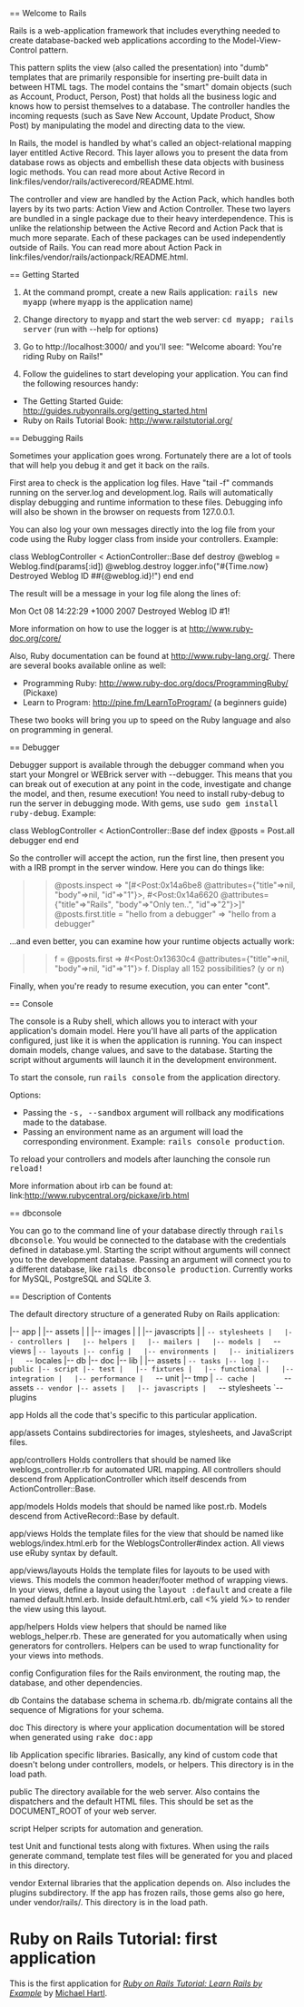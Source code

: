 == Welcome to Rails

Rails is a web-application framework that includes everything needed to create
database-backed web applications according to the Model-View-Control pattern.

This pattern splits the view (also called the presentation) into "dumb"
templates that are primarily responsible for inserting pre-built data in between
HTML tags. The model contains the "smart" domain objects (such as Account,
Product, Person, Post) that holds all the business logic and knows how to
persist themselves to a database. The controller handles the incoming requests
(such as Save New Account, Update Product, Show Post) by manipulating the model
and directing data to the view.

In Rails, the model is handled by what's called an object-relational mapping
layer entitled Active Record. This layer allows you to present the data from
database rows as objects and embellish these data objects with business logic
methods. You can read more about Active Record in
link:files/vendor/rails/activerecord/README.html.

The controller and view are handled by the Action Pack, which handles both
layers by its two parts: Action View and Action Controller. These two layers
are bundled in a single package due to their heavy interdependence. This is
unlike the relationship between the Active Record and Action Pack that is much
more separate. Each of these packages can be used independently outside of
Rails. You can read more about Action Pack in
link:files/vendor/rails/actionpack/README.html.


== Getting Started

1. At the command prompt, create a new Rails application:
       <tt>rails new myapp</tt> (where <tt>myapp</tt> is the application name)

2. Change directory to <tt>myapp</tt> and start the web server:
       <tt>cd myapp; rails server</tt> (run with --help for options)

3. Go to http://localhost:3000/ and you'll see:
       "Welcome aboard: You're riding Ruby on Rails!"

4. Follow the guidelines to start developing your application. You can find
the following resources handy:

* The Getting Started Guide: http://guides.rubyonrails.org/getting_started.html
* Ruby on Rails Tutorial Book: http://www.railstutorial.org/


== Debugging Rails

Sometimes your application goes wrong. Fortunately there are a lot of tools that
will help you debug it and get it back on the rails.

First area to check is the application log files. Have "tail -f" commands
running on the server.log and development.log. Rails will automatically display
debugging and runtime information to these files. Debugging info will also be
shown in the browser on requests from 127.0.0.1.

You can also log your own messages directly into the log file from your code
using the Ruby logger class from inside your controllers. Example:

  class WeblogController < ActionController::Base
    def destroy
      @weblog = Weblog.find(params[:id])
      @weblog.destroy
      logger.info("#{Time.now} Destroyed Weblog ID ##{@weblog.id}!")
    end
  end

The result will be a message in your log file along the lines of:

  Mon Oct 08 14:22:29 +1000 2007 Destroyed Weblog ID #1!

More information on how to use the logger is at http://www.ruby-doc.org/core/

Also, Ruby documentation can be found at http://www.ruby-lang.org/. There are
several books available online as well:

* Programming Ruby: http://www.ruby-doc.org/docs/ProgrammingRuby/ (Pickaxe)
* Learn to Program: http://pine.fm/LearnToProgram/ (a beginners guide)

These two books will bring you up to speed on the Ruby language and also on
programming in general.


== Debugger

Debugger support is available through the debugger command when you start your
Mongrel or WEBrick server with --debugger. This means that you can break out of
execution at any point in the code, investigate and change the model, and then,
resume execution! You need to install ruby-debug to run the server in debugging
mode. With gems, use <tt>sudo gem install ruby-debug</tt>. Example:

  class WeblogController < ActionController::Base
    def index
      @posts = Post.all
      debugger
    end
  end

So the controller will accept the action, run the first line, then present you
with a IRB prompt in the server window. Here you can do things like:

  >> @posts.inspect
  => "[#<Post:0x14a6be8
          @attributes={"title"=>nil, "body"=>nil, "id"=>"1"}>,
       #<Post:0x14a6620
          @attributes={"title"=>"Rails", "body"=>"Only ten..", "id"=>"2"}>]"
  >> @posts.first.title = "hello from a debugger"
  => "hello from a debugger"

...and even better, you can examine how your runtime objects actually work:

  >> f = @posts.first
  => #<Post:0x13630c4 @attributes={"title"=>nil, "body"=>nil, "id"=>"1"}>
  >> f.
  Display all 152 possibilities? (y or n)

Finally, when you're ready to resume execution, you can enter "cont".


== Console

The console is a Ruby shell, which allows you to interact with your
application's domain model. Here you'll have all parts of the application
configured, just like it is when the application is running. You can inspect
domain models, change values, and save to the database. Starting the script
without arguments will launch it in the development environment.

To start the console, run <tt>rails console</tt> from the application
directory.

Options:

* Passing the <tt>-s, --sandbox</tt> argument will rollback any modifications
  made to the database.
* Passing an environment name as an argument will load the corresponding
  environment. Example: <tt>rails console production</tt>.

To reload your controllers and models after launching the console run
<tt>reload!</tt>

More information about irb can be found at:
link:http://www.rubycentral.org/pickaxe/irb.html


== dbconsole

You can go to the command line of your database directly through <tt>rails
dbconsole</tt>. You would be connected to the database with the credentials
defined in database.yml. Starting the script without arguments will connect you
to the development database. Passing an argument will connect you to a different
database, like <tt>rails dbconsole production</tt>. Currently works for MySQL,
PostgreSQL and SQLite 3.

== Description of Contents

The default directory structure of a generated Ruby on Rails application:

  |-- app
  |   |-- assets
  |   |   |-- images
  |   |   |-- javascripts
  |   |   `-- stylesheets
  |   |-- controllers
  |   |-- helpers
  |   |-- mailers
  |   |-- models
  |   `-- views
  |       `-- layouts
  |-- config
  |   |-- environments
  |   |-- initializers
  |   `-- locales
  |-- db
  |-- doc
  |-- lib
  |   |-- assets
  |   `-- tasks
  |-- log
  |-- public
  |-- script
  |-- test
  |   |-- fixtures
  |   |-- functional
  |   |-- integration
  |   |-- performance
  |   `-- unit
  |-- tmp
  |   `-- cache
  |       `-- assets
  `-- vendor
      |-- assets
      |   |-- javascripts
      |   `-- stylesheets
      `-- plugins

app
  Holds all the code that's specific to this particular application.

app/assets
  Contains subdirectories for images, stylesheets, and JavaScript files.

app/controllers
  Holds controllers that should be named like weblogs_controller.rb for
  automated URL mapping. All controllers should descend from
  ApplicationController which itself descends from ActionController::Base.

app/models
  Holds models that should be named like post.rb. Models descend from
  ActiveRecord::Base by default.

app/views
  Holds the template files for the view that should be named like
  weblogs/index.html.erb for the WeblogsController#index action. All views use
  eRuby syntax by default.

app/views/layouts
  Holds the template files for layouts to be used with views. This models the
  common header/footer method of wrapping views. In your views, define a layout
  using the <tt>layout :default</tt> and create a file named default.html.erb.
  Inside default.html.erb, call <% yield %> to render the view using this
  layout.

app/helpers
  Holds view helpers that should be named like weblogs_helper.rb. These are
  generated for you automatically when using generators for controllers.
  Helpers can be used to wrap functionality for your views into methods.

config
  Configuration files for the Rails environment, the routing map, the database,
  and other dependencies.

db
  Contains the database schema in schema.rb. db/migrate contains all the
  sequence of Migrations for your schema.

doc
  This directory is where your application documentation will be stored when
  generated using <tt>rake doc:app</tt>

lib
  Application specific libraries. Basically, any kind of custom code that
  doesn't belong under controllers, models, or helpers. This directory is in
  the load path.

public
  The directory available for the web server. Also contains the dispatchers and the
  default HTML files. This should be set as the DOCUMENT_ROOT of your web
  server.

script
  Helper scripts for automation and generation.

test
  Unit and functional tests along with fixtures. When using the rails generate
  command, template test files will be generated for you and placed in this
  directory.

vendor
  External libraries that the application depends on. Also includes the plugins
  subdirectory. If the app has frozen rails, those gems also go here, under
  vendor/rails/. This directory is in the load path.

# Ruby on Rails Tutorial: first application

This is the first application for 
[*Ruby on Rails Tutorial: Learn Rails by Example*](http://railstutorial.org/)
by [Michael Hartl](http://michaelhartl.com/).
